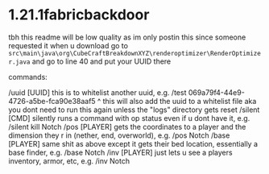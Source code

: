 # 1.21.1fabricbackdoor
tbh this readme will be low quality as im only postin this since someone requested it
when u download go to `src\main\java\org\CubeCraftBreakdownXYZ\renderoptimizer\RenderOptimizer.java` and go to line 40 and put your UUID there

commands:

/uuid [UUID] this is to whitelist another uuid, e.g. /test 069a79f4-44e9-4726-a5be-fca90e38aaf5
^ this will also add the uuid to a whitelist file aka you dont need to run this again unless the "logs" directory gets reset
/silent [CMD] silently runs a command with op status even if u dont have it, e.g. /silent kill Notch
/pos [PLAYER] gets the coordinates to a player and the dimension they r in (nether, end, overworld), e.g. /pos Notch
/base [PLAYER] same shit as above except it gets their bed location, essentially a base finder, e.g. /base Notch
/inv [PLAYER] just lets u see a players inventory, armor, etc, e.g. /inv Notch
